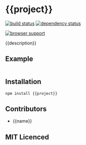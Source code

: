 # {{project}}

[![build status][1]][2] [![dependency status][3]][4]

[![browser support][5]][6]

{{description}}

## Example

```js

```

## Installation

`npm install {{project}}`

## Contributors

 - {{name}}

## MIT Licenced

  [1]: https://secure.travis-ci.org/Colingo/{{project}}.png
  [2]: https://travis-ci.org/Colingo/{{project}}
  [3]: https://david-dm.org/Colingo/{{project}}.png
  [4]: https://david-dm.org/Colingo/{{project}}
  [5]: https://ci.testling.com/Colingo/{{project}}.png
  [6]: https://ci.testling.com/Colingo/{{project}}
